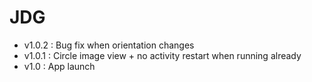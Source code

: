JDG
=====

* v1.0.2 : Bug fix when orientation changes
* v1.0.1 : Circle image view + no activity restart when running already
* v1.0 : App launch